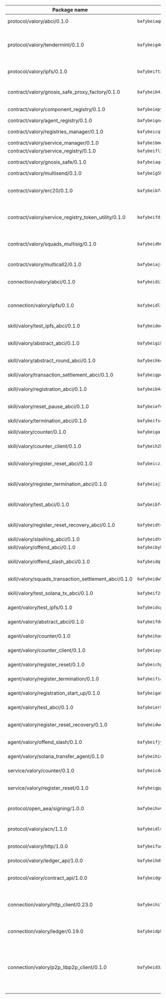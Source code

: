 | Package name                                                  | Package hash                                                  | Description                                                                                                                |
| ------------------------------------------------------------- | ------------------------------------------------------------- | -------------------------------------------------------------------------------------------------------------------------- |
| protocol/valory/abci/0.1.0                                    | `bafybeiaqmp7kocbfdboksayeqhkbrynvlfzsx4uy4x6nohywnmaig4an7u` | A protocol for ABCI requests and responses.                                                                                |
| protocol/valory/tendermint/0.1.0                              | `bafybeig4mi3vmlv5zpbjbfuzcgida6j5f2nhrpedxicmrrfjweqc5r7cra` | A protocol for communication between two AEAs to share tendermint configuration details.                                   |
| protocol/valory/ipfs/0.1.0                                    | `bafybeiftxi2qhreewgsc5wevogi7yc5g6hbcbo4uiuaibauhv3nhfcdtvm` | A protocol specification for IPFS requests and responses.                                                                  |
| contract/valory/gnosis_safe_proxy_factory/0.1.0               | `bafybeib4zti2oyc2h4edxknkzdzdnmxczembse5r54hlf3cm4comsuvhiu` | Gnosis Safe proxy factory (GnosisSafeProxyFactory) contract                                                                |
| contract/valory/component_registry/0.1.0                      | `bafybeiepywewigowj533f55orx7oys3kk5lgdc247p2267scqfyp4gnqle` | Component registry contract                                                                                                |
| contract/valory/agent_registry/0.1.0                          | `bafybeignghdk7oqvyg722gz66tbuj2vj4vkatguj4b6lf5fqzqxkktcke4` | Agent registry contract                                                                                                    |
| contract/valory/registries_manager/0.1.0                      | `bafybeicqf5y3kj42ow45hjcmnglose5n7bwpm2zl3ufuuevou24ewmgbde` | Registries Manager contract                                                                                                |
| contract/valory/service_manager/0.1.0                         | `bafybeibmqewfh5wnayopneyv4vx35n5k7loavzmcazyevntdoskw7vasom` | Service Manager contract                                                                                                   |
| contract/valory/service_registry/0.1.0                        | `bafybeifl2e2ga3nk55fovdt6xk3r4zyzwvn5cttga3d7x6wn56vwsw23qi` | Service Registry contract                                                                                                  |
| contract/valory/gnosis_safe/0.1.0                             | `bafybeiaqcv6nyeymfpaquarngpyq6ts27jic7hxvc4ufflue3yl5wfqriu` | Gnosis Safe (GnosisSafeL2) contract                                                                                        |
| contract/valory/multisend/0.1.0                               | `bafybeig5byt5urg2d2bsecufxe5ql7f4mezg3mekfleeh32nmuusx66p4y` | MultiSend contract                                                                                                         |
| contract/valory/erc20/0.1.0                                   | `bafybeib7ctk3deleyxayrqvropewefr2muj4kcqe3t3wscak25bjmxnqwe` | The scaffold contract scaffolds a contract to be implemented by the developer.                                             |
| contract/valory/service_registry_token_utility/0.1.0          | `bafybeifdia2y5546tvk6xzxeaqzf2n5n7dutj2hdzbgenxohaqhjtnjqm4` | The scaffold contract scaffolds a contract to be implemented by the developer.                                             |
| contract/valory/squads_multisig/0.1.0                         | `bafybeidh6la6rvgy2ebftqn57csamcrpqyo4o6j4mm72thqk7hf2jjnq3i` | The scaffold contract scaffolds a contract to be implemented by the developer.                                             |
| contract/valory/multicall2/0.1.0                              | `bafybeiajsal3p5rnltnrwqqp2d46qcfvjg6aro2ckpkmcssnmoamcdxhda` | The MakerDAO multicall2 contract.                                                                                          |
| connection/valory/abci/0.1.0                                  | `bafybeidi3jtubhxbstw26wigbrn42art3kinrckx6qdbsinz3noqdinffa` | connection to wrap communication with an ABCI server.                                                                      |
| connection/valory/ipfs/0.1.0                                  | `bafybeidliv233a35s3djsmwppm7ci2mfnhdqmfeuabowdfbk3coyzqxynu` | A connection responsible for uploading and downloading files from IPFS.                                                    |
| skill/valory/test_ipfs_abci/0.1.0                             | `bafybeidonglx2uo7esohsspz5sarcy3hulba4htlkctsmikhf7fbwhmc6m` | IPFS e2e testing application.                                                                                              |
| skill/valory/abstract_abci/0.1.0                              | `bafybeigihbaefe22hhsno6gfpvv5hn46pikg4vdakhrycbvntdpufrd7xq` | The abci skill provides a template of an ABCI application.                                                                 |
| skill/valory/abstract_round_abci/0.1.0                        | `bafybeihkq6n7ug5eyqbf3t6q2mqwryecjkqgjg6375cyvvfdylivo25z5u` | abstract round-based ABCI application                                                                                      |
| skill/valory/transaction_settlement_abci/0.1.0                | `bafybeigpdrxzui4wgea7nno4n6x3qln3tc4tebheqvfsnnimiavmgzqjaq` | ABCI application for transaction settlement.                                                                               |
| skill/valory/registration_abci/0.1.0                          | `bafybeib4a3zmsmbebd74whk7sfnbcv7dwglrirmu53afrlo6ar2xi4t54q` | ABCI application for common apps.                                                                                          |
| skill/valory/reset_pause_abci/0.1.0                           | `bafybeief6h4sqqh2ydiri54sc6dqcjmiwdiss5zbphcmpkbv5sblpzwt4i` | ABCI application for resetting and pausing app executions.                                                                 |
| skill/valory/termination_abci/0.1.0                           | `bafybeifs4s5hj5pvzu26ph3noynebzsukmohmijnysxlnompgquacvgz6m` | Termination skill.                                                                                                         |
| skill/valory/counter/0.1.0                                    | `bafybeigari5aimozbfxyp2sjnl7nvd6butduxfis5zlccrnqdrdi755zfe` | The ABCI Counter application example.                                                                                      |
| skill/valory/counter_client/0.1.0                             | `bafybeih2hz7bvltfnlw7cgjrwgjdw3xgejwcnkxry7i6ajcspwcw2hrb3e` | A client for the ABCI counter application.                                                                                 |
| skill/valory/register_reset_abci/0.1.0                        | `bafybeiczionnl6etr6aahnucv6yuob52d4kyrd2634g3kax6emhajkxyjy` | ABCI application for dummy skill that registers and resets                                                                 |
| skill/valory/register_termination_abci/0.1.0                  | `bafybeiaj2wcyuqyvuk3vlje7w4q54zjc4ixvub74ddlmo5atjdmqisvvtq` | ABCI application for dummy skill that registers and resets                                                                 |
| skill/valory/test_abci/0.1.0                                  | `bafybeibf4iw4csbftmmnwfq4a533wqjuxs4oyg7rzry2joohaqix7jbfuu` | ABCI application for testing the ABCI connection.                                                                          |
| skill/valory/register_reset_recovery_abci/0.1.0               | `bafybeidtcd36xxx4osill3b3zqwfxs5nkviyijbpj6cfcw5hhjtrbnr6xy` | ABCI application for dummy skill that registers and resets                                                                 |
| skill/valory/slashing_abci/0.1.0                              | `bafybeidt6dvrzklhg2ts4uve3ekfc3uzvb5n3n23dkqofs5rj5kqivf52m` | Slashing skill.                                                                                                            |
| skill/valory/offend_abci/0.1.0                                | `bafybeibybp5etwbl6pdlqfq4zepetcwpqgf72gcrhmy2prrrkidgbckboy` | Offend ABCI application.                                                                                                   |
| skill/valory/offend_slash_abci/0.1.0                          | `bafybeidqf6eq4jk4wftczch4pbbdauilvhndzabh7ndyvcsw3allrj43te` | ABCI application used in order to test the slashing abci                                                                   |
| skill/valory/squads_transaction_settlement_abci/0.1.0         | `bafybeidw5by6sxoij2p7ea2tiuzzdr4hyald2okk6npe3hsmi2idgaw4sa` | ABCI application for transaction settlement.                                                                               |
| skill/valory/test_solana_tx_abci/0.1.0                        | `bafybeif2sgeemo76io2evkjlpsfj3wjavxqiuongeimzxn7mlfc5nxgvp4` | SOLANA e2e testing application.                                                                                            |
| agent/valory/test_ipfs/0.1.0                                  | `bafybeidsp7lgbhdgaej5pb77qry4t7vqvl2udvokc3tqq3ojmjhzlkwnwa` | Agent for testing the ABCI connection.                                                                                     |
| agent/valory/abstract_abci/0.1.0                              | `bafybeifdnedprpyiok2s6vutxet2ovtrhtz6ux3lpk6z2b3dnk7ul3waui` | The abstract ABCI AEA - for testing purposes only.                                                                         |
| agent/valory/counter/0.1.0                                    | `bafybeihanetlwklrw7zea4bl4fgmsneitufullmgb6lq7f5karbgqr5r24` | The ABCI Counter example as an AEA                                                                                         |
| agent/valory/counter_client/0.1.0                             | `bafybeiaydgvlmp5ivsstjccggyza732m5lnmkvdbg2uygu7dljoiqiky54` | The ABCI Counter example as an AEA                                                                                         |
| agent/valory/register_reset/0.1.0                             | `bafybeichphjtgtmdf7nbopxl52zm6d7ieptagqybkx4udepunqixwqm5ym` | Register reset to replicate Tendermint issue.                                                                              |
| agent/valory/register_termination/0.1.0                       | `bafybeifiauoakdt6eztfaybsu2h233kasdx2xhncv4nkyoxtcfpxrb3swi` | Register terminate to test the termination feature.                                                                        |
| agent/valory/registration_start_up/0.1.0                      | `bafybeigak6eesgrhjrstialw6sos2xucwplgqgdsprg6x2xumsxwpuyoja` | Registration start-up ABCI example.                                                                                        |
| agent/valory/test_abci/0.1.0                                  | `bafybeierkaceqlqz4gc7cdbzlcfp2qper4jyg6qv5l6fbg5vqyr6xyaqwe` | Agent for testing the ABCI connection.                                                                                     |
| agent/valory/register_reset_recovery/0.1.0                    | `bafybeidwdvdq5ojsn52crxnza77jxlsvcb5ot72w7uzieqvolpvcsf5jwi` | Agent to showcase hard reset as a recovery mechanism.                                                                      |
| agent/valory/offend_slash/0.1.0                               | `bafybeifjygebhus6x6yf6udtce7ykacktyzt7qcr7jczkj2f2rbcvxp5vy` | Offend and slash to test the slashing feature.                                                                             |
| agent/valory/solana_transfer_agent/0.1.0                      | `bafybeihiugbwfui7unvmtbzylwybeqkejsicgdcgyzwa7cibtmwsuudfbm` | Register terminate to test the termination feature.                                                                        |
| service/valory/counter/0.1.0                                  | `bafybeicdeiymuorpxq33vxwhkkf2n2rga7oglblny5pa5eut7l43kkam74` | A set of agents incrementing a counter                                                                                     |
| service/valory/register_reset/0.1.0                           | `bafybeigpp55qtfm5euucycyftg4io25jhf5pcy235labencaqgidxdwmki` | Test and debug tendermint reset mechanism.                                                                                 |
| protocol/open_aea/signing/1.0.0                               | `bafybeihv62fim3wl2bayavfcg3u5e5cxu3b7brtu4cn5xoxd6lqwachasi` | A protocol for communication between skills and decision maker.                                                            |
| protocol/valory/acn/1.1.0                                     | `bafybeidluaoeakae3exseupaea4i3yvvk5vivyt227xshjlffywwxzcxqe` | The protocol used for envelope delivery on the ACN.                                                                        |
| protocol/valory/http/1.0.0                                    | `bafybeifugzl63kfdmwrxwphrnrhj7bn6iruxieme3a4ntzejf6kmtuwmae` | A protocol for HTTP requests and responses.                                                                                |
| protocol/valory/ledger_api/1.0.0                              | `bafybeihdk6psr4guxmbcrc26jr2cbgzpd5aljkqvpwo64bvaz7tdti2oni` | A protocol for ledger APIs requests and responses.                                                                         |
| protocol/valory/contract_api/1.0.0                            | `bafybeidgu7o5llh26xp3u3ebq3yluull5lupiyeu6iooi2xyymdrgnzq5i` | A protocol for contract APIs requests and responses.                                                                       |
| connection/valory/http_client/0.23.0                          | `bafybeihi772xgzpqeipp3fhmvpct4y6e6tpjp4sogwqrnf3wqspgeilg4u` | The HTTP_client connection that wraps a web-based client connecting to a RESTful API specification.                        |
| connection/valory/ledger/0.19.0                               | `bafybeidphjapndobkcgoq7swwroeumkfzpz5ap4xqbdvyg6kgfb655bwtm` | A connection to interact with any ledger API and contract API.                                                             |
| connection/valory/p2p_libp2p_client/0.1.0                     | `bafybeid3xg5k2ol5adflqloy75ibgljmol6xsvzvezebsg7oudxeeolz7e` | The libp2p client connection implements a tcp connection to a running libp2p node as a traffic delegate to send/receive envelopes to/from agents in the DHT. |
